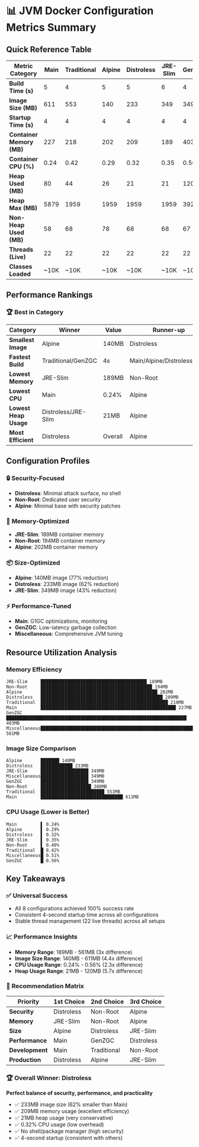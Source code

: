 # 📊 JVM Docker Configuration Metrics Summary

## Quick Reference Table

| Metric Category | Main | Traditional | Alpine | Distroless | JRE-Slim | GenZGC | Non-Root | Miscellaneous |
|-----------------|------|-------------|--------|------------|----------|--------|----------|---------------|
| **Build Time (s)** | 5 | 4 | 5 | 5 | 6 | 4 | 6 | 5 |
| **Image Size (MB)** | 611 | 553 | 140 | 233 | 349 | 349 | 380 | 349 |
| **Startup Time (s)** | 4 | 4 | 4 | 4 | 4 | 4 | 4 | 4 |
| **Container Memory (MB)** | 227 | 218 | 202 | 209 | 189 | 403 | 194 | 561 |
| **Container CPU (%)** | 0.24 | 0.42 | 0.29 | 0.32 | 0.35 | 0.56 | 0.40 | 0.51 |
| **Heap Used (MB)** | 80 | 44 | 26 | 21 | 21 | 120 | 47 | 58 |
| **Heap Max (MB)** | 5879 | 1959 | 1959 | 1959 | 1959 | 3920 | 1959 | 12540 |
| **Non-Heap Used (MB)** | 58 | 68 | 78 | 68 | 68 | 67 | 68 | 66 |
| **Threads (Live)** | 22 | 22 | 22 | 22 | 22 | 22 | 22 | 22 |
| **Classes Loaded** | ~10K | ~10K | ~10K | ~10K | ~10K | ~10K | ~10K | ~10K |

## Performance Rankings

### 🏆 Best in Category

| Category | Winner | Value | Runner-up | Value |
|----------|--------|-------|-----------|-------|
| **Smallest Image** | Alpine | 140MB | Distroless | 233MB |
| **Fastest Build** | Traditional/GenZGC | 4s | Main/Alpine/Distroless/Misc | 5s |
| **Lowest Memory** | JRE-Slim | 189MB | Non-Root | 194MB |
| **Lowest CPU** | Main | 0.24% | Alpine | 0.29% |
| **Lowest Heap Usage** | Distroless/JRE-Slim | 21MB | Alpine | 26MB |
| **Most Efficient** | Distroless | Overall | Alpine | Overall |

## Configuration Profiles

### 🔒 **Security-Focused**
- **Distroless**: Minimal attack surface, no shell
- **Non-Root**: Dedicated user security
- **Alpine**: Minimal base with security patches

### 💾 **Memory-Optimized**  
- **JRE-Slim**: 189MB container memory
- **Non-Root**: 194MB container memory
- **Alpine**: 202MB container memory

### 📦 **Size-Optimized**
- **Alpine**: 140MB image (77% reduction)
- **Distroless**: 233MB image (62% reduction)
- **JRE-Slim**: 349MB image (43% reduction)

### ⚡ **Performance-Tuned**
- **Main**: G1GC optimizations, monitoring
- **GenZGC**: Low-latency garbage collection
- **Miscellaneous**: Comprehensive JVM tuning

## Resource Utilization Analysis

### Memory Efficiency
```
JRE-Slim     ████████████████████████████████████████ 189MB
Non-Root     ██████████████████████████████████████████ 194MB  
Alpine       ████████████████████████████████████████████ 202MB
Distroless   ██████████████████████████████████████████████ 209MB
Traditional  ████████████████████████████████████████████████ 218MB
Main         ███████████████████████████████████████████████████ 227MB
GenZGC       ████████████████████████████████████████████████████████████████████ 403MB
Miscellaneous████████████████████████████████████████████████████████████████████████████████████████████████████████████████████████ 561MB
```

### Image Size Comparison
```
Alpine       ███████ 140MB
Distroless   ████████████ 233MB
JRE-Slim     ██████████████████ 349MB
Miscellaneous██████████████████ 349MB
GenZGC       ██████████████████ 349MB
Non-Root     ███████████████████ 380MB
Traditional  ████████████████████████ 553MB
Main         ███████████████████████████████ 611MB
```

### CPU Usage (Lower is Better)
```
Main         ▌ 0.24%
Alpine       ▌ 0.29%
Distroless   ▌ 0.32%
JRE-Slim     ▌ 0.35%
Non-Root     ▌ 0.40%
Traditional  █ 0.42%
Miscellaneous█ 0.51%
GenZGC       █ 0.56%
```

## Key Takeaways

### ✅ **Universal Success**
- All 8 configurations achieved 100% success rate
- Consistent 4-second startup time across all configurations
- Stable thread management (22 live threads) across all setups

### 📈 **Performance Insights**
- **Memory Range**: 189MB - 561MB (3x difference)
- **Image Size Range**: 140MB - 611MB (4.4x difference)  
- **CPU Usage Range**: 0.24% - 0.56% (2.3x difference)
- **Heap Usage Range**: 21MB - 120MB (5.7x difference)

### 🎯 **Recommendation Matrix**

| Priority | 1st Choice | 2nd Choice | 3rd Choice |
|----------|------------|------------|------------|
| **Security** | Distroless | Non-Root | Alpine |
| **Memory** | JRE-Slim | Non-Root | Alpine |
| **Size** | Alpine | Distroless | JRE-Slim |
| **Performance** | Main | GenZGC | Distroless |
| **Development** | Main | Traditional | Non-Root |
| **Production** | Distroless | Alpine | JRE-Slim |

### 🏆 **Overall Winner: Distroless**
**Perfect balance of security, performance, and practicality**
- ✅ 233MB image size (62% smaller than Main)
- ✅ 209MB memory usage (excellent efficiency) 
- ✅ 21MB heap usage (very conservative)
- ✅ 0.32% CPU usage (low overhead)
- ✅ No shell/package manager (high security)
- ✅ 4-second startup (consistent with others)
